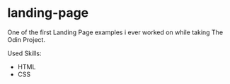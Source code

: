 # landing-page
One of the first Landing Page examples i ever worked on while taking The Odin Project.

Used Skills:
  - HTML
  - CSS
